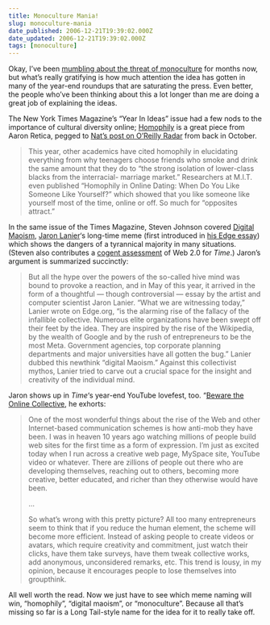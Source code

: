 ```yaml
---
title: Monoculture Mania!
slug: monoculture-mania
date_published: 2006-12-21T19:39:02.000Z
date_updated: 2006-12-21T19:39:02.000Z
tags: [monoculture]
---
```


Okay, I’ve been [mumbling about the threat of monoculture](/tags/monoculture/) for months now, but what’s really gratifying is how much attention the idea has gotten in many of the year-end roundups that are saturating the press. Even better, the people who’ve been thinking about this a lot longer than me are doing a great job of explaining the ideas.

The New York Times Magazine’s “Year In Ideas” issue had a few nods to the importance of cultural diversity online; [Homophily](http://www.nytimes.com/2006/12/10/magazine/10Section2a.t-4.html?ei=5090&amp;en=61191386c1b8c92a&amp;ex=1323406800&amp;adxnnl=1&amp;partner=rssuserland&amp;emc=rss&amp;adxnnlx=1166740540-oL2am68NSh9tI2g0Gj2wiw) is a great piece from Aaron Retica, pegged to [Nat’s post on O’Reilly Radar](http://radar.oreilly.com/archives/2006/10/homophily_in_so.html) from back in October.

> This year, other academics have cited homophily in elucidating everything from why teenagers choose friends who smoke and drink the same amount that they do to “the strong isolation of lower-class blacks from the interracial- marriage market.” Researchers at M.I.T. even published “Homophily in Online Dating: When Do You Like Someone Like Yourself?” which showed that you like someone like yourself most of the time, online or off. So much for “opposites attract.”

In the same issue of the Times Magazine, Steven Johnson covered [Digital Maoism](http://www.nytimes.com/2006/12/10/magazine/10section1B.t-4.html?ex=1323406800&amp;en=bf839c2d570811eb&amp;ei=5090&amp;partner=rssuserland&amp;emc=rss), [Jaron Lanier](http://www.jaronlanier.com/)‘s long-time meme (first introduced in [his Edge essay](http://www.edge.org/3rd_culture/lanier06/lanier06_index.html)) which shows the dangers of a tyrannical majority in many situations. (Steven also contributes a [cogent assessment](http://www.time.com/time/magazine/article/0,9171,1570717,00.html) of Web 2.0 for *Time*.) Jaron’s argument is summarized succinctly:

> But all the hype over the powers of the so-called hive mind was bound to provoke a reaction, and in May of this year, it arrived in the form of a thoughtful — though controversial — essay by the artist and computer scientist Jaron Lanier. “What we are witnessing today,” Lanier wrote on Edge.org, “is the alarming rise of the fallacy of the infallible collective. Numerous elite organizations have been swept off their feet by the idea. They are inspired by the rise of the Wikipedia, by the wealth of Google and by the rush of entrepreneurs to be the most Meta. Government agencies, top corporate planning departments and major universities have all gotten the bug.” Lanier dubbed this newthink “digital Maoism.” Against this collectivist mythos, Lanier tried to carve out a crucial space for the insight and creativity of the individual mind.

Jaron shows up in *Time*‘s year-end YouTube lovefest, too. “[Beware the Online Collective](http://www.time.com/time/magazine/article/0,9171,1570745,00.html), he exhorts:

> One of the most wonderful things about the rise of the Web and other Internet-based communication schemes is how anti-mob they have been. I was in heaven 10 years ago watching millions of people build web sites for the first time as a form of expression. I’m just as excited today when I run across a creative web page, MySpace site, YouTube video or whatever. There are zillions of people out there who are developing themselves, reaching out to others, becoming more creative, better educated, and richer than they otherwise would have been.
> 
> …
> 
> So what’s wrong with this pretty picture? All too many entrepreneurs seem to think that if you reduce the human element, the scheme will become more efficient. Instead of asking people to create videos or avatars, which require creativity and commitment, just watch their clicks, have them take surveys, have them tweak collective works, add anonymous, unconsidered remarks, etc. This trend is lousy, in my opinion, because it encourages people to lose themselves into groupthink.

All well worth the read. Now we just have to see which meme naming will win, “homophily”, “digital maoism”, or “monoculture”. Because all that’s missing so far is a Long Tail-style name for the idea for it to really take off.
